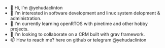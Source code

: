 - 👋 Hi, I’m @yehudaclinton
- 👀 I’m interested in software development and linux system delopment & administration.
- 🌱 I’m currently learning openRTOS with pinetime and other hobby projects.
- 💞️ I’m looking to collaborate on a CRM built with grav framework.
- 📫 How to reach me? here on github or telegram @yehudaclinton

<!---
yehudaclinton/yehudaclinton is a ✨ special ✨ repository because its `README.md` (this file) appears on your GitHub profile.
You can click the Preview link to take a look at your changes.
--->
